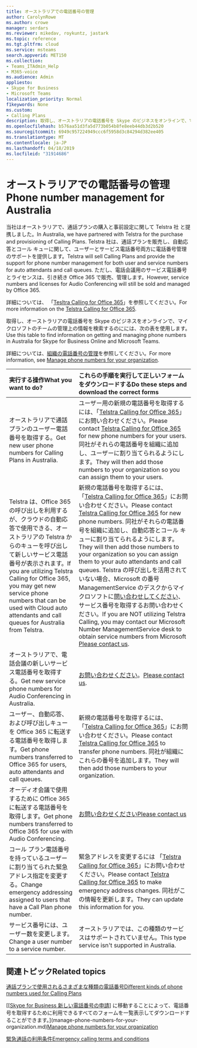 ```yaml
---
title: オーストラリアでの電話番号の管理
author: CarolynRowe
ms.author: crowe
manager: serdars
ms.reviewer: mikedav, roykuntz, jastark
ms.topic: reference
ms.tgt.pltfrm: cloud
ms.service: msteams
search.appverid: MET150
ms.collection:
- Teams_ITAdmin_Help
- M365-voice
ms.audience: Admin
appliesto:
- Skype for Business
- Microsoft Teams
localization_priority: Normal
f1keywords: None
ms.custom:
- Calling Plans
description: 取得し、オーストラリアの電話番号を Skype のビジネスをオンラインで、マイクロソフトのチームの管理上の情報を検索するのにには、次の表を使用します。
ms.openlocfilehash: b576aa51d3fa5d773b054b8fe8eeb44db3d2b520
ms.sourcegitcommit: 6949c957224949ccc6f5958d3c84294d382ee405
ms.translationtype: MT
ms.contentlocale: ja-JP
ms.lasthandoff: 04/18/2019
ms.locfileid: "31914686"
---
```

# <a name="phone-number-management-for-australia"></a><span data-ttu-id="9c4b4-103">オーストラリアでの電話番号の管理</span><span class="sxs-lookup"><span data-stu-id="9c4b4-103">Phone number management for Australia</span></span>
<span data-ttu-id="9c4b4-104">当社はオーストラリアで、通話プランの購入と事前設定に関して Telstra 社 と提携しました。</span><span class="sxs-lookup"><span data-stu-id="9c4b4-104">In Australia, we have partnered with Telstra for the purchase and provisioning of Calling Plans.</span></span> <span data-ttu-id="9c4b4-105">Telstra 社は、通話プランを販売し、自動応答とコール キューに関して、ユーザーとサービス電話番号両方に電話番号管理のサポートを提供します。</span><span class="sxs-lookup"><span data-stu-id="9c4b4-105">Telstra will sell Calling Plans and provide the support for phone number management for both user and service numbers for auto attendants and call queues.</span></span> <span data-ttu-id="9c4b4-106">ただし、電話会議用のサービス電話番号とライセンスは、引き続き Office 365 で販売、管理します。</span><span class="sxs-lookup"><span data-stu-id="9c4b4-106">However, service numbers and licenses for Audio Conferencing will still be sold and managed by Office 365.</span></span>

<span data-ttu-id="9c4b4-107">詳細については、 「[Tesltra Calling for Office 365](https://aka.ms/TelstraVoicePlan)」を参照してください。</span><span class="sxs-lookup"><span data-stu-id="9c4b4-107">For more information on the [Telstra Calling for Office 365](https://aka.ms/TelstraVoicePlan).</span></span>

<span data-ttu-id="9c4b4-108">取得し、オーストラリアの電話番号を Skype のビジネスをオンラインで、マイクロソフトのチームの管理上の情報を検索するのにには、次の表を使用します。</span><span class="sxs-lookup"><span data-stu-id="9c4b4-108">Use this table to find information on getting and managing phone numbers in Australia for Skype for Business Online and Microsoft Teams.</span></span>

<span data-ttu-id="9c4b4-109">詳細については、[組織の電話番号の管理](manage-phone-numbers-for-your-organization.md)を参照してください。</span><span class="sxs-lookup"><span data-stu-id="9c4b4-109">For more information, see  [Manage phone numbers for your organization](manage-phone-numbers-for-your-organization.md).</span></span>
  
|<span data-ttu-id="9c4b4-110">**実行する操作**</span><span class="sxs-lookup"><span data-stu-id="9c4b4-110">**What you want to do?**</span></span>|<span data-ttu-id="9c4b4-111">**これらの手順を実行して正しいフォームをダウンロードする**</span><span class="sxs-lookup"><span data-stu-id="9c4b4-111">**Do these steps and download the correct forms**</span></span>|
|:-----|:-----|
|<span data-ttu-id="9c4b4-112">オーストラリアで通話プランのユーザー電話番号を取得する。</span><span class="sxs-lookup"><span data-stu-id="9c4b4-112">Get new user phone numbers for Calling Plans in Australia.</span></span>   <br/> |<span data-ttu-id="9c4b4-113">ユーザー用の新規の電話番号を取得するには、「[Telstra Calling for Office 365](https://aka.ms/TelstraVoicePlan)」にお問い合わせください。</span><span class="sxs-lookup"><span data-stu-id="9c4b4-113">Please contact [Telstra Calling for Office 365](https://aka.ms/TelstraVoicePlan) for new phone numbers for your users.</span></span> <span data-ttu-id="9c4b4-114">同社がそれらの電話番号を組織に追加し、ユーザーに割り当てられるようにします。</span><span class="sxs-lookup"><span data-stu-id="9c4b4-114">They will then add those numbers to your organization so you can assign them to your users.</span></span> <br/>
|<span data-ttu-id="9c4b4-115">Telstra は、Office 365 の呼び出しを利用するが、クラウドの自動応答で使用できる、オーストラリアの Telstra からのキューを呼び出して新しいサービス電話番号が表示されます。</span><span class="sxs-lookup"><span data-stu-id="9c4b4-115">If you are utilizing Telstra Calling for Office 365, you may get new service phone numbers that can be used with Cloud auto attendants and call queues for Australia from Telstra.</span></span> <br/> |<span data-ttu-id="9c4b4-116">新規の電話番号を取得するには、「[Telstra Calling for Office 365](https://aka.ms/TelstraVoicePlan)」にお問い合わせください。</span><span class="sxs-lookup"><span data-stu-id="9c4b4-116">Please contact [Telstra Calling for Office 365](https://aka.ms/TelstraVoicePlan) for new phone numbers.</span></span> <span data-ttu-id="9c4b4-117">同社がそれらの電話番号を組織に追加し、自動応答とコール キューに割り当てられるようにします。</span><span class="sxs-lookup"><span data-stu-id="9c4b4-117">They will then add those numbers to your organization so you can assign them to your auto attendants and call queues.</span></span> <span data-ttu-id="9c4b4-118">Telstra の呼び出しを活用されていない場合、Microsoft の番号 ManagementService のデスクからマイクロソフトに[問い合わせしてください](mailto:ptnapac@microsoft.com)、サービス番号を取得するお問い合わせください。</span><span class="sxs-lookup"><span data-stu-id="9c4b4-118">If you are NOT utilizing Telstra Calling, you may contact our Microsoft Number ManagementService desk to obtain service numbers from Microsoft [Please contact us](mailto:ptnapac@microsoft.com).</span></span> <br/>|
|<span data-ttu-id="9c4b4-119">オーストラリアで、電話会議の新しいサービス電話番号を取得する。</span><span class="sxs-lookup"><span data-stu-id="9c4b4-119">Get new service phone numbers for Audio Conferencing in Australia.</span></span>   <br/> |<span data-ttu-id="9c4b4-120">[お問い合わせください](mailto:ptnapac@microsoft.com)。</span><span class="sxs-lookup"><span data-stu-id="9c4b4-120">[Please contact us](mailto:ptnapac@microsoft.com).</span></span>|
|<span data-ttu-id="9c4b4-121">ユーザー、自動応答、および呼び出しキューを Office 365 に転送する電話番号を取得します。</span><span class="sxs-lookup"><span data-stu-id="9c4b4-121">Get phone numbers transferred to Office 365 for users, auto attendants and call queues.</span></span>  <br/> |<span data-ttu-id="9c4b4-122">新規の電話番号を取得するには、「[Telstra Calling for Office 365](https://aka.ms/TelstraVoicePlan)」にお問い合わせください。</span><span class="sxs-lookup"><span data-stu-id="9c4b4-122">Please contact [Telstra Calling for Office 365](https://aka.ms/TelstraVoicePlan) to transfer phone numbers.</span></span> <span data-ttu-id="9c4b4-123">同社が組織にこれらの番号を追加します。</span><span class="sxs-lookup"><span data-stu-id="9c4b4-123">They will then add those numbers to your organization.</span></span>  <br/> |
|<span data-ttu-id="9c4b4-124">オーディオ会議で使用するために Office 365 に転送する電話番号を取得します。</span><span class="sxs-lookup"><span data-stu-id="9c4b4-124">Get phone numbers transferred to Office 365 for use with Audio Conferencing.</span></span>  |[<span data-ttu-id="9c4b4-125">お問い合わせください</span><span class="sxs-lookup"><span data-stu-id="9c4b4-125">Please contact us</span></span>](mailto:ptnapac@microsoft.com) |
|<span data-ttu-id="9c4b4-126">コール プラン電話番号を持っているユーザーに割り当てられた緊急アドレス指定を変更する。</span><span class="sxs-lookup"><span data-stu-id="9c4b4-126">Change emergency addressing assigned to users that have a Call Plan phone number.</span></span> |<span data-ttu-id="9c4b4-127">緊急アドレスを変更するには 「[Telstra Calling for Office 365](https://aka.ms/TelstraVoicePlan)」にお問い合わせください。</span><span class="sxs-lookup"><span data-stu-id="9c4b4-127">Please contact [Telstra Calling for Office 365](https://aka.ms/TelstraVoicePlan) to make emergency address changes.</span></span> <span data-ttu-id="9c4b4-128">同社がこの情報を更新します。</span><span class="sxs-lookup"><span data-stu-id="9c4b4-128">They can update this information for you.</span></span>|
|<span data-ttu-id="9c4b4-129">サービス番号には、ユーザー数を変更します。</span><span class="sxs-lookup"><span data-stu-id="9c4b4-129">Change a user number to a service number.</span></span> |<span data-ttu-id="9c4b4-130">オーストラリアでは、この種類のサービスはサポートされていません。</span><span class="sxs-lookup"><span data-stu-id="9c4b4-130">This type service isn't supported in Australia.</span></span>

## <a name="related-topics"></a><span data-ttu-id="9c4b4-131">関連トピック</span><span class="sxs-lookup"><span data-stu-id="9c4b4-131">Related topics</span></span>

[<span data-ttu-id="9c4b4-132">通話プランで使用されるさまざまな種類の電話番号</span><span class="sxs-lookup"><span data-stu-id="9c4b4-132">Different kinds of phone numbers used for Calling Plans</span></span>](../different-kinds-of-phone-numbers-used-for-calling-plans.md)

<span data-ttu-id="9c4b4-133">[[[Skype for Business 新しい電話番号の申請](manage-phone-numbers-for-your-organization.md)] に移動することによって、電話番号を取得するために利用できるすべてのフォームを一覧表示してダウンロードすることができます。](manage-phone-numbers-for-your-organization.md)</span><span class="sxs-lookup"><span data-stu-id="9c4b4-133">[Manage phone numbers for your organization](manage-phone-numbers-for-your-organization.md)</span></span>

[<span data-ttu-id="9c4b4-134">緊急通話の利用条件</span><span class="sxs-lookup"><span data-stu-id="9c4b4-134">Emergency calling terms and conditions</span></span>](../emergency-calling-terms-and-conditions.md)
